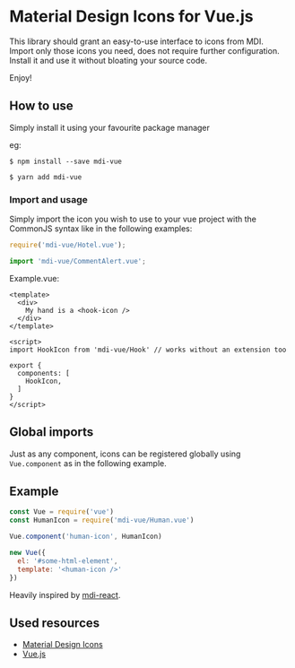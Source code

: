 # Material Design Icons for Vue.js


This library should grant an easy-to-use interface to icons from MDI.  
Import only those icons you need, does not require further configuration. Install it and use it without bloating your source code.  

Enjoy! 

## How to use

Simply install it using your favourite package manager

eg: 
```
$ npm install --save mdi-vue
```
```
$ yarn add mdi-vue
```

### Import and usage

Simply import the icon you wish to use to your vue project with the CommonJS syntax like in the following examples:  

```js
require('mdi-vue/Hotel.vue');

import 'mdi-vue/CommentAlert.vue';
```

Example.vue:  
```vue
<template>
  <div>
    My hand is a <hook-icon />
  </div>
</template>

<script>
import HookIcon from 'mdi-vue/Hook' // works without an extension too

export {
  components: [
    HookIcon,
  ]
}
</script>
```

## Global imports

Just as any component, icons can be registered globally using `Vue.component` as in the following example.

## Example

```js
const Vue = require('vue')
const HumanIcon = require('mdi-vue/Human.vue')

Vue.component('human-icon', HumanIcon)

new Vue({
  el: '#some-html-element',
  template: '<human-icon />'
})
```

Heavily inspired by [mdi-react](https://github.com/levrik/mdi-react/).

## Used resources

- [Material Design Icons](https://materialdesignicons.com/)
- [Vue.js](https://vuejs.org/)
